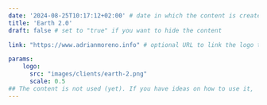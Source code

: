 ```yaml
---
date: '2024-08-25T10:17:12+02:00' # date in which the content is created - defaults to "today"
title: 'Earth 2.0'
draft: false # set to "true" if you want to hide the content 

link: "https://www.adrianmoreno.info" # optional URL to link the logo to

params:
    logo:
      src: "images/clients/earth-2.png"
      scale: 0.5
## The content is not used (yet). If you have ideas on how to use it, 
---
```

